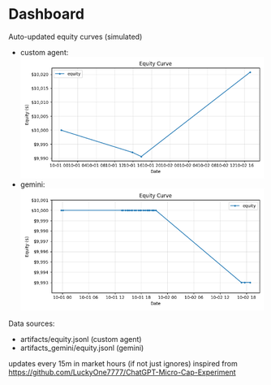 # Dashboard

Auto-updated equity curves (simulated)

- custom agent: ![Equity Curve](artifacts/equity.png?v=905193e)
- gemini: ![Equity Curve (Gemini)](artifacts_gemini/equity.png?v=905193e)

Data sources:
- artifacts/equity.jsonl (custom agent)
- artifacts_gemini/equity.jsonl (gemini)

updates every 15m in market hours (if not just ignores)
inspired from https://github.com/LuckyOne7777/ChatGPT-Micro-Cap-Experiment